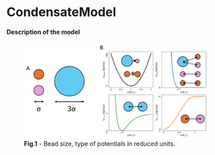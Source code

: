 # CondensateModel

#### Description of the model

<figure>
<img src="Figure0-System/potentials.png" alt="Potentials">
<figcaption> <b>Fig.1</b> - Bead size, type of potentials in reduced units.</figcaption>
</figure>





